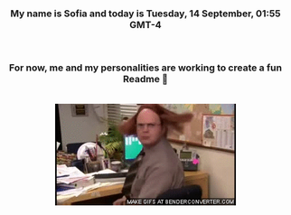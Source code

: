 


<div align="center">
<h3 >My name is Sofia and today is Tuesday, 14 September, 01:55 GMT-4</h3><br>
<h3 >For now, me and my personalities are working to create a fun Readme 👋
</h3><br>
<img src='img/dwight.gif' alt='working...'/>
</div>
